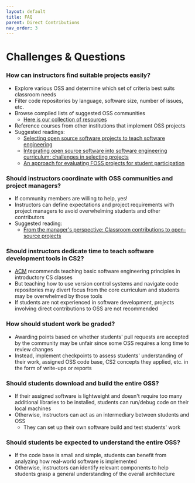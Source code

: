 ```yaml
---
layout: default
title: FAQ
parent: Direct Contributions
nav_order: 3
---
```


# Challenges & Questions

### How can instructors find suitable projects easily?
* Explore various OSS and determine which set of criteria best suits classroom needs
* Filter code repositories by language, software size, number of issues, etc.
* Browse compiled lists of suggested OSS communities
  * [Here is our collection of resources](https://deternitydx.github.io/oss-cs-classroom/direct-contributions/resources.html)
* Reference courses from other institutions that implement OSS projects
* Suggested readings: 
  * [Selecting open source software projects to teach software engineering](https://dl.acm.org/doi/abs/10.1145/2538862.2538932)
  * [Integrating open source software into software engineering curriculum: challenges in selecting projects](https://dl.acm.org/doi/10.5555/2663678.2663681)
  * [An approach for evaluating FOSS projects for student participation](https://dl.acm.org/doi/10.1145/2157136.2157260)

### Should instructors coordinate with OSS communities and project managers?
* If community members are willing to help, yes!
* Instructors can define expectations and project requirements with project managers to avoid overwhelming students and other contributors
* Suggested reading: 
  * [From the manager's perspective: Classroom contributions to open-source projects](https://dl.acm.org/doi/10.1109/FIE.2011.6143028)

### Should instructors dedicate time to teach software development tools in CS2?
* [ACM](https://www.acm.org/education/curricula-recommendations) recommends teaching basic software engineering principles in introductory CS classes
* But teaching how to use version control systems and navigate code repositories may divert focus from the core curriculum and students may be overwhelmed by those tools
* If students are not experienced in software development, projects involving direct contributions to OSS are not recommended

### How should student work be graded?
* Awarding points based on whether students' pull requests are accepted by the community may be unfair since some OSS requires a long time to review changes
* Instead, implement checkpoints to assess students' understanding of their work, assigned OSS code base, CS2 concepts they applied, etc. in the form of write-ups or reports

### Should students download and build the entire OSS?
* If their assigned software is lightweight and doesn't require too many additional libraries to be installed, students can run/debug code on their local machines
* Otherwise, instructors can act as an intermediary between students and OSS
  * They can set up their own software build and test students' work

### Should students be expected to understand the entire OSS?
* If the code base is small and simple, students can benefit from analyzing how real-world software is implemented
* Otherwise, instructors can identify relevant components to help students grasp a general understanding of the overall architecture
